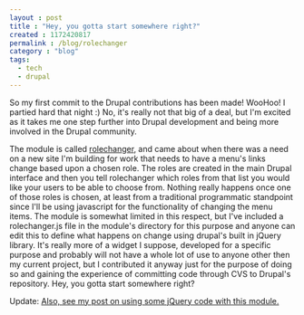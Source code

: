 ```yaml
---
layout : post
title : "Hey, you gotta start somewhere right?"
created : 1172420817
permalink : /blog/rolechanger
category : "blog"
tags:
  - tech
  - drupal
---
```

So my first commit to the Drupal contributions has been made! WooHoo! I partied hard that night :) No, it's really not that big of a deal, but I'm excited as it takes me one step further into Drupal development and being more involved in the Drupal community.

The module is called <a href="http://drupal.org/projects/rolechanger">rolechanger</a>, and came about when there was a need on a new site I'm building for work that needs to have a menu's links change based upon a chosen role. The roles are created in the main Drupal interface and then you tell rolechanger which roles from that list you would like your users to be able to choose from. Nothing really happens once one of those roles is chosen, at least from a traditional programmatic standpoint since I'll be using javascript for the functionality of changing the menu items. The module is somewhat limited in this respect, but I've included a rolechanger.js file in the module's directory for this purpose and anyone can edit this to define what happens on change using drupal's built in jQuery library. It's really more of a widget I suppose, developed for a specific purpose and probably will not have a whole lot of use to anyone other then my current project, but I contributed it anyway just for the purpose of doing so and gaining the experience of committing code through CVS to Drupal's repository. Hey, you gotta start somewhere right?

Update: <a href="http://jeradbitner.com/node/16">Also, see my post on using some jQuery code with this module.</a>
